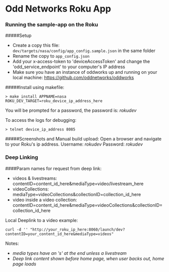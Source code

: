 # Odd Networks Roku App

### Running the sample-app on the Roku

#####Setup
- Create a copy this file: ```dev/targets/nasa/config/app_config.sample.json``` in the same folder
- Rename the copy to ```app_config.json```
- Add your x-access-token to 'deviceAccessToken' and change the 'odd_service_endpoint' to your computer's IP address
- Make sure you have an instance of oddworks up and running on your local machine: https://github.com/oddnetworks/oddworks

#####Install using makefile:
```
> make install APPNAME=nasa ROKU_DEV_TARGET=roku_device_ip_address_here
```
You will be prompted for a password, the password is: _rokudev_

To access the logs for debugging:
```
> telnet device_ip_address 8085
```

#####Screenshots and Manual build upload:
Open a browser and navigate to your Roku's ip address. Username: _rokudev_ Password: _rokudev_

### Deep Linking

####Param names for request from deep link:
- videos & livestreams: contentID=content_id_here&mediaType=video/livestream_here
- videoCollections: mediaType=videoCollections&collectionID=collection_id_here
- video inside a video collection: contentID=content_id_here&mediaType=videoCollections&collectionID=collection_id_here

Local Deeplink to a video example:
```
curl -d '' "http://your_roku_ip_here:8060/launch/dev?contentID=your_content_id_here&mediaType=videos"
```

Notes:
- *media types have an 's' at the end unless a livestream*
- *Deep link content shown before home page, when user backs out, home page loads*

